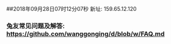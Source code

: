 ##2018年09月28日07时12分07秒 新址: 159.65.12.120
### 兔友常见问题及解答: https://github.com/wanggonging/d/blob/w/FAQ.md
